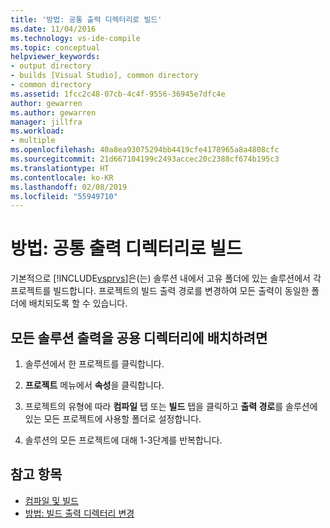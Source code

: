 ```yaml
---
title: '방법: 공통 출력 디렉터리로 빌드'
ms.date: 11/04/2016
ms.technology: vs-ide-compile
ms.topic: conceptual
helpviewer_keywords:
- output directory
- builds [Visual Studio], common directory
- common directory
ms.assetid: 1fcc2c48-07cb-4c4f-9556-36945e7dfc4e
author: gewarren
ms.author: gewarren
manager: jillfra
ms.workload:
- multiple
ms.openlocfilehash: 40a8ea93075294bb4419cfe4178965a8a4808cfc
ms.sourcegitcommit: 21d667104199c2493accec20c2388cf674b195c3
ms.translationtype: HT
ms.contentlocale: ko-KR
ms.lasthandoff: 02/08/2019
ms.locfileid: "55949710"
---
```

# <a name="how-to-build-to-a-common-output-directory"></a>방법: 공통 출력 디렉터리로 빌드

기본적으로 [!INCLUDE[vsprvs](../code-quality/includes/vsprvs_md.md)]은(는) 솔루션 내에서 고유 폴더에 있는 솔루션에서 각 프로젝트를 빌드합니다. 프로젝트의 빌드 출력 경로를 변경하여 모든 출력이 동일한 폴더에 배치되도록 할 수 있습니다.

## <a name="to-place-all-solution-outputs-in-a-common-directory"></a>모든 솔루션 출력을 공용 디렉터리에 배치하려면

1.  솔루션에서 한 프로젝트를 클릭합니다.

2.  **프로젝트** 메뉴에서 **속성**을 클릭합니다.

3.  프로젝트의 유형에 따라 **컴파일** 탭 또는 **빌드** 탭을 클릭하고 **출력 경로**를 솔루션에 있는 모든 프로젝트에 사용할 폴더로 설정합니다.

4.  솔루션의 모든 프로젝트에 대해 1-3단계를 반복합니다.

## <a name="see-also"></a>참고 항목

- [컴파일 및 빌드](../ide/compiling-and-building-in-visual-studio.md)
- [방법: 빌드 출력 디렉터리 변경](../ide/how-to-change-the-build-output-directory.md)